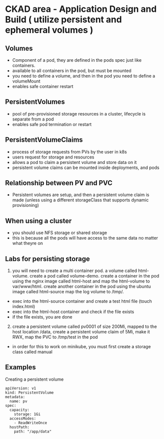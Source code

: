 # CKAD area - Application Design and Build ( utilize persistent and ephemeral volumes )

##  Volumes 
- Component of a pod, they are defined in the pods spec just like containers. 
- available to all containers in the pod, but must be mounted 
- you need to define a volume, and then in the pod you need to define a volumeMount
- enables safe container restart



##  PersistentVolumes
- pool of pre-provisioned storage resources in a cluster, lifecycle is separate from a pod 
- enables safe pod termination or restart



##  PersistentVolumeClaims
- process of storage requests from PVs by the user in k8s 
- users request for storage and resources 
- allows a pod to claim a persistent volume and store data on it
- persistent volume claims can be mounted inside deployments, and pods


## Relationship between PV and PVC
- Persistent volumes are setup, and then a persistent volume claim is made (unless using a different storageClass that supports dynamic provisioning)

## When using a cluster
- you should use NFS storage or shared storage
- this is because all the pods will have access to the same data no matter what theyre on 


## Labs for persisting storage 
1. you will need to create a multi container pod. a volume called html-volume. create a pod called volume-demo. create a container in the pod using the nginx image called html-host and map the html-volume to var/www/html. create another container in the pod using the ubuntu image called html-source map the log volume to /tmp/.
  - exec into the html-source container and create a test html file (touch index.html)
  - exec into the html-host container and check if the file exists
  - if the file exists, you are done 

2. create a persistent volume called pv0001 of size 200Mi, mapped to the host location /data, create a persistent volume claim of 5Mi, make it RWX, map the PVC to /tmp/test in the pod
  - in order for this to work on minikube, you must first create a storage class called manual


## Examples 

Creating a persistent volume 

```
apiVersion: v1
kind: PersistentVolume
metadata:
  name: pv
spec:
  capacity:
    storage: 1Gi
  accessModes:
    - ReadWriteOnce
  hostPath:
    path: "/app/data"
```